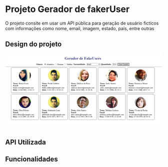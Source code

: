 # Projeto Gerador de fakerUser

O projeto consite em usar um API pública para geração de usuário fictícos com informações como nome, email, imagem, estado, país, entre outras

## Design do projeto

![alt text](image.png)

## API Utilizada

## Funcionalidades